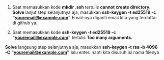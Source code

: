 1. Saat memasukkan kode **mkdir .ssh** tertulis **cannot create directory.**
**Solve** lanjut step selanjutnya aja, masukkan **ssh-keygen -t ed25519 -c "youremail@example.com"**
Email-nya diganti email kita yang terdaftar di github ya.

2. Saat memasukkan kode **ssh-keygen -t ed25519 -c "youremail@example.com"** tertulis **Too many arguments.**

**Solve** langsung step selanjutnya aja, masukkan **ssh-keygen -t rsa -b 4096 -C "youremail@example.com"** lalu enter. nanti kita disuruh isi nama filenya